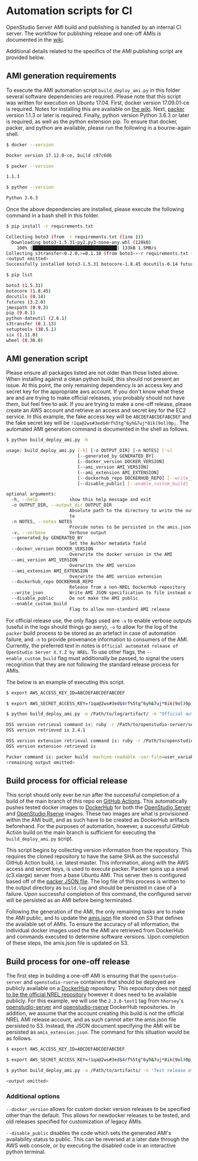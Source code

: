 # Automation scripts for CI

OpenStudio Server AMI build and publishing is handled by an internal CI server.   The workflow for publishing release and one-off AMIs is documented in the [wiki](https://github.com/NREL/OpenStudio-server/wiki/Contributor-Docs:-Building-and-Publishing-AMIs).

Additional details related to the specifics of the AMI publishing script are provided below.

## AMI generation requirements

To execute the AMI automation script `build_deploy_ami.py` in this folder several software dependencies are required. 
Please note that this script was written for execution on Ubuntu 17.04. First, docker version 17.09.01-ce is required. 
Notes for installing this are available on [the wiki](http://github.com/NREL/OpenStudio-server/wiki/User-OpenStudio-Server-Deployment). 
Next, [packer](http://www.packer.io/) version 1.1.3 or later is required. Finally, python version Python 3.6.3 or 
later is required, as well as the python extension pip. To ensure that docker, packer, and python are available, 
please run the following in a bourne-again shell.

```bash
$ docker --version

Docker version 17.12.0-ce, build c97c6d6

$ packer --version

1.1.3

$ python --version

Python 3.6.3
```

Once the above dependencies are installed, please execute the following command in a bash shell in this folder.

```bash
$ pip install -r requirements.txt

Collecting boto3 (from -r requirements.txt (line 1))
  Downloading boto3-1.5.31-py2.py3-none-any.whl (128kB)
    100% |████████████████████████████████| 133kB 1.5MB/s
Collecting s3transfer<0.2.0,>=0.1.10 (from boto3->-r requirements.txt (line 1))
<output omitted>
Successfully installed boto3-1.5.31 botocore-1.8.45 docutils-0.14 futures-3.2.0 jmespath-0.9.3 python-dateutil-2.6.1 s3transfer-0.1.13 six-1.11.0

$ pip list

boto3 (1.5.31)
botocore (1.8.45)
docutils (0.14)
futures (3.2.0)
jmespath (0.9.3)
pip (9.0.1)
python-dateutil (2.6.1)
s3transfer (0.1.13)
setuptools (38.5.1)
six (1.11.0)
wheel (0.30.0)
```

## AMI generation script

Please ensure all packages listed are not older than those listed above. When installing against a clean python build,
this should not present an issue. At this point, the only remaining dependency is an access key and secret key for the
appropriate aws account. If you don't know what these are and are trying to make official releases, you probably 
should not have them, but feel free to ask. If you are trying to make a one-off release, please create an AWS account 
and retrieve an access and secret key for the EC2 service. In this example, the fake access key will be 
`ABCDEFABCDEFABCDEF` and the fake secret key will be `!1qa@2ws#3ed$4rf%5tg^6yh&7uj*8ik(9ol)0p;`. The automated AMI 
generation command is documented in the shell as follows.

```bash
$ python build_deploy_ami.py -h

usage: build_deploy_ami.py [-h] [-o OUTPUT_DIR] [-n NOTES] [-v]
                           [--generated_by GENERATED_BY]
                           [--docker_version DOCKER_VERSION]
                           [--ami_version AMI_VERSION]
                           [--ami_extension AMI_EXTENSION]
                           [--dockerhub_repo DOCKERHUB_REPO] [--write_json]
                           [--disable_public] [--enable_custom_build]

optional arguments:
  -h, --help            show this help message and exit
  -o OUTPUT_DIR, --output_dir OUTPUT_DIR
                        Absolute path to the directory to write the output log
                        to
  -n NOTES, --notes NOTES
                        Provide notes to be persisted in the amis.json entry
  -v, --verbose         Verbose output
  --generated_by GENERATED_BY
                        Set the Author metadata field
  --docker_version DOCKER_VERSION
                        Overwrite the docker version in the AMI
  --ami_version AMI_VERSION
                        Overwrite the AMI version
  --ami_extension AMI_EXTENSION
                        Overwrite the AMI version extension
  --dockerhub_repo DOCKERHUB_REPO
                        Release from a non-NREL DockerHub repository
  --write_json          Write AMI JSON specification to file instead of S3
  --disable_public      Do not make the AMI public
  --enable_custom_build
                        Flag to allow non-standard AMI release
```

For official release use, the only flags used are `-v` to enable verbose outputs (useful in the logs should things go 
awry), `-o` to allow for the log of the `packer` build process to be stored as an artefact in case of automation 
failure, and `-n` to provide provenance information to consumers of the AMI. Currently, the preferred text in notes is 
`Official automated release of OpenStudio Server X.Y.Z by NREL`. To use other flags, the `--enable_custom_build` flag 
must additionally be passed, to signal the users recognition that they are not following the standard release process 
for AMIs.

The below is an example of executing this script.

```bash
$ export AWS_ACCESS_KEY_ID=ABCDEFABCDEFABCDEF

$ export AWS_SECRET_ACCESS_KEY=!1qa@2ws#3ed$4rf%5tg^6yh&7uj*8ik(9ol)0p;

$ python build_deploy_ami.py -o /Path/to/log/artifact/ -n "Official automated release of OpenStudio Server 2.4.1 by NREL" -v

OSS version retrieval command is: ruby -r /Path/to/openstudio-server/server/lib/openstudio_server/version.rb -e "puts OpenstudioServer::VERSION"
OSS version retrieved is 2.4.1

OSS version extension retrieval command is: ruby -r /Path/to/openstudio-server/server/lib/openstudio_server/version.rb -e "puts OpenstudioServer::VERSION_EXT"
OSS version extension retrieved is

Packer command is: packer build -machine-readable -var-file=user_variables.json openstudio_server_docker_base.json 2>&1 | tee /Path/to/log/artifact/build.log
<remaining output omitted>
```

## Build process for official release

This script should only ever be run after the successful completion of a build of the main branch of this repo on 
[GitHub Actions](https://github.com/NREL/OpenStudio-server/actions). This automatically pushes tested docker images to 
[DockerHub](http://hub.docker.com/r/nrel) for both the [OpenStudio Server](http://hub.docker.com/r/nrel/openstudio-server/tags/) 
and [OpenStudio Rserve](http://hub.docker.com/r/nrel/openstudio-rserve/tags/) images. These two images are what is 
provisioned within the AMI built, and as such have to be created as DockerHub artifacts beforehand. For the purposes of
automation, however, a successful GitHub Action build on the main branch is sufficient for executing the 
`build_deploy_ami.py` script.

This script begins by collecting version information from the repository. This requires the cloned repository to have 
the same SHA as the successful GitHub Action build, i.e. latest master. This information, along with the AWS access and 
secret keys, is used to execute packer. Packer spins up a small (c3.xlarge) server from a base Ubuntu AMI. This server
then is configured based off of the [packer JSON file](http://github.com/NREL/OpenStudio-server/blob/develop/docker/deployment/openstudio_server_docker_base.json). 
The log file of this process is written to the output directory as `build.log` and should be persisted in case of a 
failure. Upon successful completion of this command, the configured server will be persisted as an AMI before being
terminated. 

Following the generation of the AMI, the only remaining tasks are to make the AMI public, and to update the 
[amis.json](http://s3.amazonaws.com/openstudio-resources/server/api/v3/amis.json) file stored on S3 that defines the
available set of AMIs. To ensure the accuracy of all information, the individual docker images used the the AMI are 
retrieved from DockerHub and commands executed to determine software versions. Upon completion of these steps, the 
amis.json file is updated on S3. 

## Build process for one-off release

The first step in building a one-off AMI is ensuring that the `openstudio-server` and `openstudio-rserve` containers 
that should be deployed are publicly available on a [DockerHub](http://hub.docker.com) repository. This repository does
not [need to be the official NREL repository](http://hub.docker.com/r/hhorsey/openstudio-server/tags/) however it does
need to be available publicly. For this example, we will use the `2.3.0-test1` tag from `hhorsey`'s 
[openstudio-server](http://hub.docker.com/r/hhorsey/openstudio-server/tags/) and [openstudio-rserve](http://hub.docker.com/r/hhorsey/openstudio-rserve/tags/) 
DockerHub repositories. In addition, we assume that the account creating this build is not the official NREL AMI release
account, and as such cannot alter the amis.json file persisted to S3. Instead, the JSON document specifying the AMI will 
be persisted as `amis_extension.json`. The command for this situation would be as follows.

```bash
$ export AWS_ACCESS_KEY_ID=ABCDEFABCDEFABCDEF

$ export AWS_SECRET_ACCESS_KEY=!1qa@2ws#3ed$4rf%5tg^6yh&7uj*8ik(9ol)0p;

$ python build_deploy_ami.py -o /Path/to/artifacts/ -n 'Test release of the 2.3.0-test1 tagged docker images from the hhorsey dockerhub repository.' -v --generated_by 'README Author' --ami_version '2.3.0' --ami_extension 'test1' --dockerhub_repo 'hhorsey' --write_json --enable_custom_build

<output omitted>
```

### Additional options

`--docker_version` allows for custom docker version releases to be specified other than the default. This allows for newdocker releases to be tested, and old releases specified for customization of legacy AMIs.

`--disable_public` disables the code which sets the generated AMI's availability status to public. This can be reversed at a later date through the AWS web console, or by executing the disabled code in an interactive python terminal.
